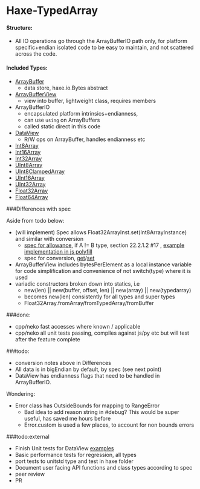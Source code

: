 # Haxe-TypedArray

#### Structure:
- All IO operations go through the ArrayBufferIO path only, for platform specific+endian isolated code to be easy to maintain, and not scattered across the code. 

#### Included Types:

- [ArrayBuffer](https://developer.mozilla.org/en-US/docs/Web/JavaScript/Reference/Global_Objects/ArrayBuffer) 
  - data store, haxe.io.Bytes abstract
- [ArrayBufferView](https://developer.mozilla.org/en-US/docs/Web/API/ArrayBufferView) 
  - view into buffer, lightweight class, requires members
- ArrayBufferIO
  - encapsulated platform intrinsics+endianness, 
  - can use `using` on ArrayBuffers
  - called static direct in this code
- [DataView](https://developer.mozilla.org/en-US/docs/Web/JavaScript/Reference/Global_Objects/DataView) 
  - R/W ops on ArrayBuffer, handles endianness etc
- [Int8Array](https://developer.mozilla.org/en-US/docs/Web/JavaScript/Reference/Global_Objects/Int8Array)
- [Int16Array](https://developer.mozilla.org/en-US/docs/Web/JavaScript/Reference/Global_Objects/Int16Array)
- [Int32Array](https://developer.mozilla.org/en-US/docs/Web/JavaScript/Reference/Global_Objects/Int32Array)
- [UInt8Array](https://developer.mozilla.org/en-US/docs/Web/JavaScript/Reference/Global_Objects/UInt8Array)
- [UInt8ClampedArray](https://developer.mozilla.org/en-US/docs/Web/JavaScript/Reference/Global_Objects/UInt8ClampedArray)
- [UInt16Array](https://developer.mozilla.org/en-US/docs/Web/JavaScript/Reference/Global_Objects/UInt16Array)
- [UInt32Array](https://developer.mozilla.org/en-US/docs/Web/JavaScript/Reference/Global_Objects/UInt32Array)
- [Float32Array](https://developer.mozilla.org/en-US/docs/Web/JavaScript/Reference/Global_Objects/Float32Array)
- [Float64Array](https://developer.mozilla.org/en-US/docs/Web/JavaScript/Reference/Global_Objects/Float64Array)

###Differences with spec

Aside from todo below:

- (will implement) Spec allows Float32ArrayInst.set(Int8ArrayInstance) and similar with conversion
  - [spec for allowance](http://people.mozilla.org/~jorendorff/es6-draft.html#sec-%typedarray%-typedarray), if A != B type, section 22.2.1.2 #17 , [example implementation in js polyfill](https://github.com/inexorabletash/polyfill/blob/master/typedarray.js#L734)
  - spec for conversion, [get](http://people.mozilla.org/~jorendorff/es6-draft.html#sec-getvaluefrombuffer)/[set](http://people.mozilla.org/~jorendorff/es6-draft.html#sec-setvalueinbuffer) 
- ArrayBufferView includes bytesPerElement as a local instance variable for code simplification and convenience of not switch(type) where it is used
- variadic constructors broken down into statics, i.e
  - new(len) || new(buffer, offset, len) || new(array) || new(typedarray)
  - becomes new(len) consistently for all types and super types
  - Float32Array.fromArray/fromTypedArray/fromBuffer

###done:

- cpp/neko fast accesses where known / applicable
- cpp/neko all unit tests passing, compiles against js/py etc but will test after the feature complete

###todo:

- conversion notes above in Differences
- All data is in bigEndian by default, by spec (see next point)
- DataView has endianness flags that need to be handled in ArrayBufferIO.

Wondering:

- Error class has OutsideBounds for mapping to RangeError
  - Bad idea to add reason string in #debug? This would be super useful, has saved me hours before
  - Error.custom is used a few places, to account for non bounds errors

###todo:external

- Finish Unit tests for DataView [examples](https://github.com/inexorabletash/polyfill/blob/master/tests/typedarray_tests.js)
- Basic performance tests for regression, all types
- port tests to unitstd type and test in haxe folder
- Document user facing API functions and class types according to spec
- peer review
- PR
